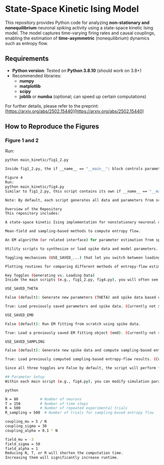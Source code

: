 # State-Space Kinetic Ising Model

This repository provides Python code for analyzing **non-stationary and nonequilibrium** neuronal spiking activity using a state-space kinetic Ising model. The model captures time-varying firing rates and causal couplings, enabling the estimation of **time-asymmetric** (nonequilibrium) dynamics such as entropy flow.

## Requirements

- **Python version**: Tested on **Python 3.8.10** (should work on 3.8+)
- Recommended libraries:
  - **numpy**
  - **matplotlib**
  - **scipy**
  - **joblib** or **numba** (optional; can speed up certain computations)

For further details, please refer to the preprint:  
[https://arxiv.org/abs/2502.15440](https://arxiv.org/abs/2502.15440)

## How to Reproduce the Figures

### Figure 1 and 2

Run:
```bash
python main_kinetic/fig1_2.py

Inside fig1_2.py, the if __name__ == "__main__": block controls parameter loading or generation, the EM fitting process, and the plotting of Figures 1 and 2.

Figure 4
Run:
python main_kinetic/fig4.py
Similar to fig1_2.py, this script contains its own if __name__ == "__main__": block for parameter setup, data loading/generation, and final plotting of Figure 4.

Note: By default, each script generates all data and parameters from scratch, because no precomputed data is currently shared. If you would like to reproduce the results quickly, support for shared precomputed data is planned for future updates.

Overview of the Repository
This repository includes:

A state-space kinetic Ising implementation for nonstationary neuronal dynamics.

Mean-field and sampling-based methods to compute entropy flow.

An EM algorithm (or related interface) for parameter estimation from spike trains.

Utility scripts to synthesize or load spike data and model parameters.

Toggling mechanisms (USE_SAVED_...) that let you switch between loading existing data/results or generating them from scratch.

Plotting routines for comparing different methods of entropy-flow estimation.

Key Toggles (Generating vs. Loading Data)
Inside the main scripts (e.g., fig1_2.py, fig4.py), you will often see the following boolean variables. All of them are set to False by default because no precomputed data is currently shared.

USE_SAVED_THETA

False (default): Generate new parameters (THETA) and spike data based on user-defined distributions.

True: Load previously saved parameters and spike data. (Currently not supported; data sharing is under preparation.)

USE_SAVED_EMD

False (default): Run EM fitting from scratch using spike data.

True: Load a previously saved EM fitting object (emd). (Currently not supported.)

USE_SAVED_SAMPLING

False (default): Generate new spike data and compute sampling-based entropy flow.

True: Load previously computed sampling-based entropy-flow results. (Currently not supported.)

Since all three toggles are False by default, the script will perform full data generation, EM fitting, and entropy computation. This can require up to 90 minutes on standard hardware using the default settings.

## Parameter Setup
Within each main script (e.g., fig4.py), you can modify simulation parameters such as:

python

N = 80          # Number of neurons
T = 150         # Number of time steps
R = 500         # Number of repeated experimental trials 
R_sampling = 500  # Number of trials for sampling-based entropy flow

coupling_mu = 5 / N
coupling_sigma = 30
coupling_alpha = 0.1 * N

field_mu = -3
field_sigma = 50
field_alpha = 1
Reducing N, T, or R will shorten the computation time.
Increasing them will significantly increase runtime.
